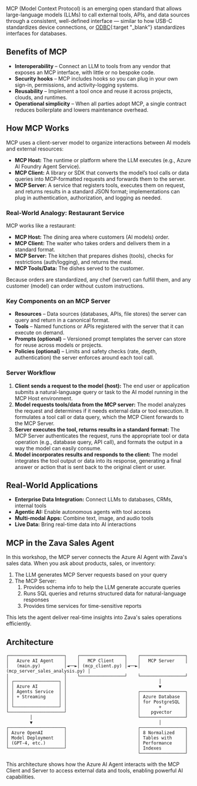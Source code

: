 MCP (Model Context Protocol) is an emerging open standard that allows large-language models (LLMs) to call external tools, APIs, and data sources through a consistent, well-defined interface — similar to how USB-C standardizes device connections, or [ODBC](https://en.wikipedia.org/wiki/Open_Database_Connectivity){:target "_blank"} standardizes interfaces for databases.

## Benefits of MCP

- **Interoperability** – Connect an LLM to tools from any vendor that exposes an MCP interface, with little or no bespoke code.
- **Security hooks** – MCP includes hooks so you can plug in your own sign-in, permissions, and activity-logging systems.
- **Reusability** – Implement a tool once and reuse it across projects, clouds, and runtimes.
- **Operational simplicity** – When all parties adopt MCP, a single contract reduces boilerplate and lowers maintenance overhead.

## How MCP Works

MCP uses a client-server model to organize interactions between AI models and external resources:

- **MCP Host:** The runtime or platform where the LLM executes (e.g., Azure AI Foundry Agent Service).
- **MCP Client:** A library or SDK that converts the model’s tool calls or data queries into MCP‑formatted requests and forwards them to the server.
- **MCP Server:** A service that registers tools, executes them on request, and returns results in a standard JSON format; implementations can plug in authentication, authorization, and logging as needed.

### Real‑World Analogy: Restaurant Service

MCP works like a restaurant:

- **MCP Host:** The dining area where customers (AI models) order.
- **MCP Client:** The waiter who takes orders and delivers them in a standard format.
- **MCP Server:** The kitchen that prepares dishes (tools), checks for restrictions (auth/logging), and returns the meal.
- **MCP Tools/Data:** The dishes served to the customer.

Because orders are standardized, any chef (server) can fulfill them, and any customer (model) can order without custom instructions.

### Key Components on an MCP Server

- **Resources** – Data sources (databases, APIs, file stores) the server can query and return in a canonical format.
- **Tools** – Named functions or APIs registered with the server that it can execute on demand.
- **Prompts (optional)** – Versioned prompt templates the server can store for reuse across models or projects.
- **Policies (optional)** – Limits and safety checks (rate, depth, authentication) the server enforces around each tool call.

### Server Workflow

1. **Client sends a request to the model (host):** The end user or application submits a natural-language query or task to the AI model running in the MCP Host environment.
2. **Model requests tools/data from the MCP server:** The model analyzes the request and determines if it needs external data or tool execution. It formulates a tool call or data query, which the MCP Client forwards to the MCP Server.
3. **Server executes the tool, returns results in a standard format:** The MCP Server authenticates the request, runs the appropriate tool or data operation (e.g., database query, API call), and formats the output in a way the model can easily consume.
4. **Model incorporates results and responds to the client:** The model integrates the tool output or data into its response, generating a final answer or action that is sent back to the original client or user.

## Real-World Applications

- **Enterprise Data Integration:** Connect LLMs to databases, CRMs, internal tools
- **Agentic AI:** Enable autonomous agents with tool access
- **Multi-modal Apps:** Combine text, image, and audio tools
- **Live Data:** Bring real-time data into AI interactions

## MCP in the Zava Sales Agent

In this workshop, the MCP server connects the Azure AI Agent with Zava's sales data. When you ask about products, sales, or inventory:

1. The LLM generates MCP Server requests based on your query
1. The MCP Server:
      1. Provides schema info to help the LLM generate accurate queries
      2. Runs SQL queries and returns structured data for natural-language responses
      3. Provides time services for time-sensitive reports

<!-- 4. It enables image search via [pgvector](https://learn.microsoft.com/en-us/azure/postgresql/flexible-server/how-to-use-pgvector){:target="_blank"} -->

This lets the agent deliver real-time insights into Zava's sales operations efficiently.

## Architecture

```text
┌─────────────────────┐    ┌─────────────────┐    ┌─────────────────┐
│   Azure AI Agent    │    │   MCP Client    │    │   MCP Server    │
│   (main.py)         │◄──►│ (mcp_client.py) │◄──►│ (mcp_server_sales_analysis.py) │
│                     │    └─────────────────┘    └─────────────────┘
│ ┌─────────────────┐ │                                   │
│ │ Azure AI        │ │                                   ▼
│ │ Agents Service  │ │                           ┌─────────────────┐
│ │ + Streaming     │ │                           │ Azure Database  │
│ │                 │ │                           │ for PostgreSQL  │
│ └─────────────────┘ │                           │       +         │
└─────────────────────┘                           │    pgvector     │
         │                                        └─────────────────┘
         ▼                                                │
┌─────────────────────┐                           ┌─────────────────┐
│ Azure OpenAI        │                           │ 8 Normalized    │
│ Model Deployment    │                           │ Tables with     │
│ (GPT-4, etc.)       │                           │ Performance     │
└─────────────────────┘                           │ Indexes         │
                                                  └─────────────────┘
```

This architecture shows how the Azure AI Agent interacts with the MCP Client and Server to access external data and tools, enabling powerful AI capabilities.
